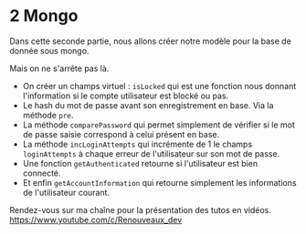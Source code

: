 # 2 Mongo

Dans cette seconde partie, nous allons créer notre modèle pour la base de donnée sous mongo.

Mais on ne s'arrête pas là.

* On créer un champs virtuel : `isLocked` qui est une fonction nous donnant l'information si le compte utilisateur est blocké ou pas.
* Le hash du mot de passe avant son enregistrement en base. Via la méthode `pre`.
* La méthode `comparePassword` qui permet simplement de vérifier si le mot de passe saisie correspond à celui présent en base.
* La méthode `incLoginAttempts` qui incrémente de 1 le champs `loginAttempts` à chaque erreur de l'utilisateur sur son mot de passe.
* Une fonction `getAuthenticated` retourne si l'utilisateur est bien connecté.
* Et enfin `getAccountInformation` qui retourne simplement les informations de l'utilisateur courant.

Rendez-vous sur ma chaîne pour la présentation des tutos en vidéos.
https://www.youtube.com/c/Renouveaux_dev